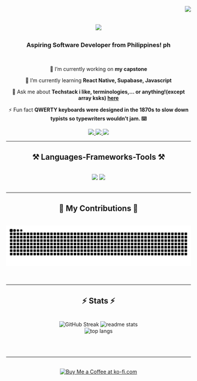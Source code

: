 <img align="right" src="https://visitor-badge.laobi.icu/badge?page_id=Mikaffeine.Mikaffeine" />

<h1 align="center">
    <img src="https://readme-typing-svg.herokuapp.com/?font=Righteous&size=35&center=true&vCenter=true&width=500&height=70&duration=4000&lines=Hello+There!+👋;+I'm+Mikaffeine!;" />
</h1>

<h3 align="center">Aspiring Software Developer from Philippines! ph</h3>

<br/>

<div align="center">
 
 🔭 I’m currently working on **my capstone**
 
 🌱 I’m currently learning **React Native, Supabase, Javascript**

💬 Ask me about **Techstack i like, terminologies,... or anything!(except array ksks) [here](https://github.com/Mikaffeine/Mikaffeine/issues)**

⚡ Fun fact **QWERTY keyboards were designed in the 1870s to slow down typists so typewriters wouldn’t jam. ⌨️**

 </div>
 
<div align="center"> 
  <a href="mailto:mikebayot25@gmail.com">
    <img src="https://img.shields.io/badge/Gmail-333333?style=for-the-badge&logo=gmail&logoColor=red" />
  </a>
  <a href="linkedin.com/in/mike-bayot-61354b241" target="_blank">
    <img src="https://img.shields.io/badge/LinkedIn-0077B5?style=for-the-badge&logo=linkedin&logoColor=white" target="_blank" />
  </a>
  <a href="https://github.com/Mikaffeine" target="_blank">
     <img src="https://img.shields.io/badge/Portfolio-FF5722?style=for-the-badge&logo=todoist&logoColor=white" target="_blank" /> <!-- sqlite, safari, google-chrome are other good icon options -->
  </a>
</div>

 <hr/>
 
<h2 align="center">⚒️ Languages-Frameworks-Tools ⚒️</h2>
<br/>
<div align="center">
    <img src="https://skillicons.dev/icons?i=react,bootstrap,html,css,vscode,github,figma,tailwind" />
    <img src="https://skillicons.dev/icons?i=git,nodejs,javascript,typescript,supabase,java,mysql" /><br>
</div>

<br/>
<hr/>

<div align="center">
  <h2>🐍 My Contributions 🐍</h2>
  <br>
  <img alt="snake eating my contributions" src="https://raw.githubusercontent.com/Mikaffeine/Mikaffeine/output/github-contribution-grid-snake.svg" />
  <br/><br/><br/>
</div>

<hr/>

<h2 align="center">⚡ Stats ⚡</h2>
<br>
<div align=center>
  <img width=390 src="https://streak-stats.demolab.com?user=Mikaffeine&theme=tokyonight&count_private=true&border_radius=10" alt="GitHub Streak"/>
  <img width=390 src="https://github-readme-stats.vercel.app/api?username=Mikaffeine&count_private=true&show_icons=true&theme=react&rank_icon=github&border_radius=10" alt="readme stats" />
  <br/>
  <img width=325 align="center" src="https://github-readme-stats-theta-one-97.vercel.app/api/top-langs/?username=Mikaffeine&hide=HTML&langs_count=8&layout=compact&theme=react&border_radius=10&size_weight=0.5&count_weight=0.5&exclude_repo=github-readme-stats" alt="top langs" />
</div>

<br/><br/>

<hr/>

<br/>

<div align="center">
<a href='https://ko-fi.com/V7V4RAK9C' target='_blank'><img height='64' style='border:0px;height:64px;' src='https://storage.ko-fi.com/cdn/kofi1.png?v=3' border='0' alt='Buy Me a Coffee at ko-fi.com' /></a>
</div>

<br/>
